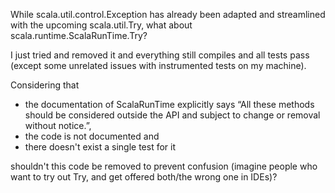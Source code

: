 While scala.util.control.Exception has already been adapted and streamlined with the upcoming scala.util.Try, what about scala.runtime.ScalaRunTime.Try?

I just tried and removed it and everything still compiles and all tests pass (except some unrelated issues with instrumented tests on my machine).

Considering that

- the documentation of ScalaRunTime explicitly says “All these methods should be considered outside the API and subject to change or removal without notice.”,
- the code is not documented and
- there doesn't exist a single test for it

shouldn't this code be removed to prevent confusion (imagine people who want to try out Try, and get offered both/the wrong one in IDEs)?


